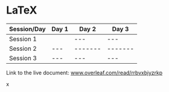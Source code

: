

# LaTeX

| Session/Day | Day 1 | Day 2 | Day 3 |
|-------------|------|-------|-------|
| Session 1   |   | ---   |  ---  |
| Session 2   |   --- |-------|-------|
| Session 3   |   --- | ---   |  ---  |


Link to the live document: www.overleaf.com/read/rrbvxbjyzrkp

x
